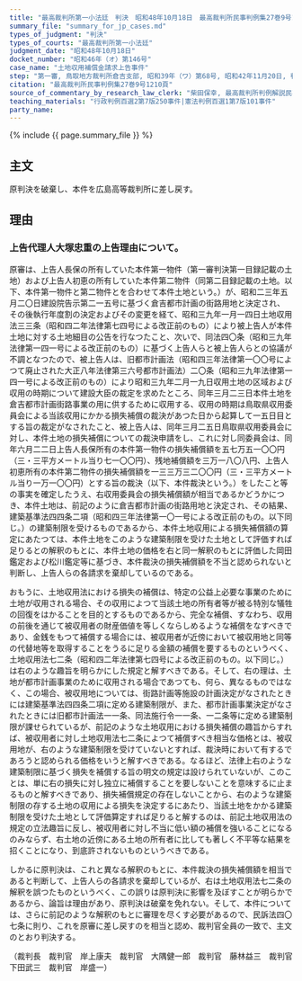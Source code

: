 ```yaml
---
title: "最高裁判所第一小法廷　判決　昭和48年10月18日　最高裁判所民事判例集27巻9号1210頁"
summary_file: "summary_for_jp_cases.md"
types_of_judgment: "判決"
types_of_courts: "最高裁判所第一小法廷"
judgment_date: "昭和48年10月18日"
docket_number: "昭和46年（オ）第146号"
case_name: "土地収用補償金請求上告事件"
step: "第一審, 鳥取地方裁判所倉吉支部, 昭和39年（ワ）第68号, 昭和42年11月20日, 判決|控訴審, 広島高等裁判所松江支部, 昭和42年（ネ）第105号, 昭和45年11月27日, 判決|差戻控訴審, 広島高等裁判所松江支部, 昭和48年（行コ）第1号, 昭和49年7月31日, 判決"
citation: "最高裁判所民事判例集27巻9号1210頁"
source_of_commentary_by_research_law_clerk: "柴田保幸, 最高裁判所判例解説民事篇昭和48年度号147頁"
teaching_materials: "行政判例百選2第7版250事件|憲法判例百選1第7版101事件"
party_name:
---
```




{% include {{ page.summary_file }}  %}








## 主文



原判決を破棄し、本件を広島高等裁判所に差し戻す。





## 理由



### 上告代理人大塚忠重の上告理由について。

原審は、上告人長保の所有していた本件第一物件（第一審判決第一目録記載の土地）および上告人初恵の所有していた本件第二物件（同第二目録記載の土地。以下、本件第一物件と第二物件とを合わせて本件土地という。）が、昭和二三年五月二〇日建設院告示第二一五号に基づく倉吉都市計画の街路用地と決定され、その後執行年度割の決定およびその変更を経て、昭和三九年一月一四日土地収用法三三条（昭和四二年法律第七四号による改正前のもの）により被上告人が本件土地に対する土地細目の公告を行なつたこと、次いで、同法四〇条（昭和三九年法律第一四一号による改正前のもの）に基づく上告人らと被上告人らとの協議が不調となつたので、被上告人は、旧都市計画法（昭和四三年法律第一〇〇号によつて廃止された大正八年法律第三六号都市計画法）二〇条（昭和三九年法律第一四一号による改正前のもの）により昭和三九年二月一九日収用土地の区域および収用の時期について建設大臣の裁定を求めたところ、同年三月二三日本件土地を倉吉都市計画街路事業の用に供するために収用する、収用の時期は鳥取県収用委員会による当該収用にかかる損失補償の裁決があつた日から起算して一五日目とする旨の裁定がなされたこと、被上告人は、同年三月二五日鳥取県収用委員会に対し、本件土地の損失補償についての裁決申請をし、これに対し同委員会は、同年六月二二日上告人長保所有の本件第一物件の損失補償額を五七万五一〇〇円（三・三平方メートル当り七一〇〇円）、残地補償額を三万一八〇八円、上告人初恵所有の本件第二物件の損失補償額を一三三万三二〇〇円（三・三平方メートル当り一万一〇〇円）とする旨の裁決（以下、本件裁決という。）をしたこと等の事実を確定したうえ、右収用委員会の損失補償額が相当であるかどうかにつき、本件土地は、前記のように倉吉都市計画の街路用地と決定され、その結果、建築基準法四四条二項（昭和四三年法律第一〇一号による改正前のもの。以下同じ。）の建築制限を受けるものであるから、本件土地収用による損失補償額の算定にあたつては、本件土地をこのような建築制限を受けた土地として評価すれば足りるとの解釈のもとに、本件土地の価格を右と同一解釈のもとに評価した岡田鑑定および松川鑑定等に基づき、本件裁決の損失補償額を不当と認められないと判断し、上告人らの各請求を棄却しているのである。

おもうに、土地収用法における損失の補償は、特定の公益上必要な事業のために土地が収用される場合、その収用によつて当該土地の所有者等が被る特別な犠牲の回復をはかることを目的とするものであるから、完全な補償、すなわち、収用の前後を通じて被収用者の財産価値を等しくならしめるような補償をなすべきであり、金銭をもつて補償する場合には、被収用者が近傍において被収用地と同等の代替地等を取得することをうるに足りる金額の補償を要するものというべく、土地収用法七二条（昭和四二年法律第七四号による改正前のもの。以下同じ。）は右のような趣旨を明らかにした規定と解すべきである。そして、右の理は、土地が都市計画事業のために収用される場合であつても、何ら、異なるものではなく、この場合、被収用地については、街路計画等施設の計画決定がなされたときには建築基準法四四条二項に定める建築制限が、また、都市計画事業決定がなされたときには旧都市計画法一一条、同法施行令一一条、一二条等に定める建築制限が課せられているが、前記のような土地収用における損失補償の趣旨からすれば、被収用者に対し土地収用法七二条によつて補償すべき相当な価格とは、被収用地が、右のような建築制限を受けていないとすれば、裁決時において有するであろうと認められる価格をいうと解すべきである。なるほど、法律上右のような建築制限に基づく損失を補償する旨の明文の規定は設けられていないが、このことは、単に右の損失に対し独立に補償することを要しないことを意味するに止まるものと解すべきであり、損失補償規定の存在しないことから、右のような建築制限の存する土地の収用による損失を決定するにあたり、当該土地をかかる建築制限を受けた土地として評価算定すれば足りると解するのは、前記土地収用法の規定の立法趣旨に反し、被収用者に対し不当に低い額の補償を強いることになるのみならず、右土地の近傍にある土地の所有者に比しても著しく不平等な結果を招くことになり、到底許されないものというべきである。

しかるに原判決は、これと異なる解釈のもとに、本件裁決の損失補償額を相当であると判断して、上告人らの各請求を棄却しているが、右は土地収用法七二条の解釈を誤つたものというべく、この誤りは原判決に影響を及ぼすことが明らかであるから、論旨は理由があり、原判決は破棄を免れない。そして、本件については、さらに前記のような解釈のもとに審理を尽くす必要があるので、民訴法四〇七条に則り、これを原審に差し戻すのを相当と認め、裁判官全員の一致で、主文のとおり判決する。

（裁判長　裁判官　岸上康夫　裁判官　大隅健一郎　裁判官　藤林益三　裁判官　下田武三　裁判官　岸盛一）



